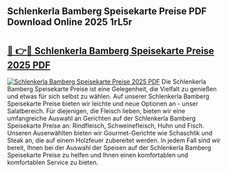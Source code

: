## Schlenkerla Bamberg Speisekarte Preise PDF Download Online 2025 1rL5r

# <h2><a href="http://gc9mtvi.nevu.top/?p=Schlenkerla+Bamberg+Speisekarte+Preise">🔗 👉🔴 Schlenkerla Bamberg Speisekarte Preise 2025 PDF</a></h2>

[![Schlenkerla Bamberg Speisekarte Preise 2025 PDF](https://i.imgur.com/dBaPXMq.png)](http://gc9mtvi.nevu.top/?p=Schlenkerla+Bamberg+Speisekarte+Preise)
Die Schlenkerla Bamberg Speisekarte Preise ist eine Gelegenheit, die Vielfalt zu genießen und etwas für sich selbst zu wählen. Auf unserer Schlenkerla Bamberg Speisekarte Preise bieten wir leichte und neue Optionen an - unser Salatbereich. Für diejenigen, die Fleisch lieben, bieten wir eine umfangreiche Auswahl an Gerichten auf der Schlenkerla Bamberg Speisekarte Preise an: Rindfleisch, Schweinefleisch, Huhn und Fisch. Unseren Auserwählten bieten wir Gourmet-Gerichte wie Schaschlik und Steak an, die auf einem Holzfeuer zubereitet werden. In jedem Fall sind wir bereit, Ihnen bei der Auswahl der Speisen auf der Schlenkerla Bamberg Speisekarte Preise zu helfen und Ihnen einen komfortablen und komfortablen Service zu bieten.
